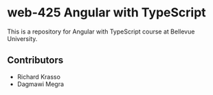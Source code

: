 # web-425 Angular with TypeScript
This is a repository for Angular with TypeScript course at Bellevue University.

## Contributors
- Richard Krasso
- Dagmawi Megra